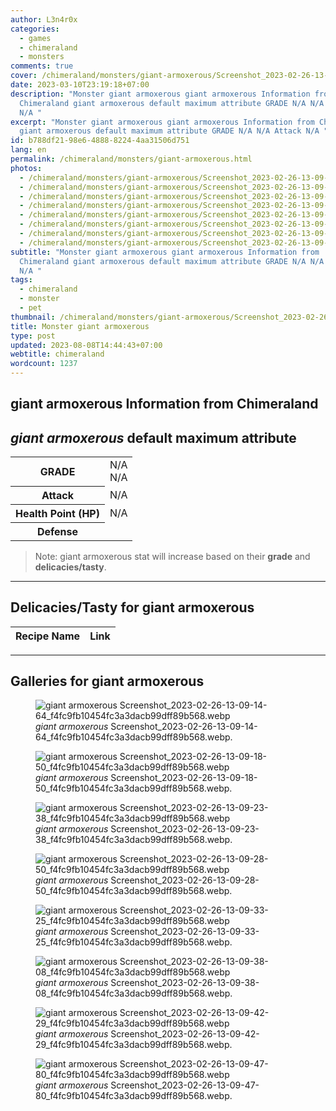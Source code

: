 ```yaml
---
author: L3n4r0x
categories:
  - games
  - chimeraland
  - monsters
comments: true
cover: /chimeraland/monsters/giant-armoxerous/Screenshot_2023-02-26-13-09-14-64_f4fc9fb10454fc3a3dacb99dff89b568.webp
date: 2023-03-10T23:19:18+07:00
description: "Monster giant armoxerous giant armoxerous Information from
  Chimeraland giant armoxerous default maximum attribute GRADE N/A N/A Attack
  N/A "
excerpt: "Monster giant armoxerous giant armoxerous Information from Chimeraland
  giant armoxerous default maximum attribute GRADE N/A N/A Attack N/A "
id: b788df21-98e6-4888-8224-4aa31506d751
lang: en
permalink: /chimeraland/monsters/giant-armoxerous.html
photos:
  - /chimeraland/monsters/giant-armoxerous/Screenshot_2023-02-26-13-09-14-64_f4fc9fb10454fc3a3dacb99dff89b568.webp
  - /chimeraland/monsters/giant-armoxerous/Screenshot_2023-02-26-13-09-18-50_f4fc9fb10454fc3a3dacb99dff89b568.webp
  - /chimeraland/monsters/giant-armoxerous/Screenshot_2023-02-26-13-09-23-38_f4fc9fb10454fc3a3dacb99dff89b568.webp
  - /chimeraland/monsters/giant-armoxerous/Screenshot_2023-02-26-13-09-28-50_f4fc9fb10454fc3a3dacb99dff89b568.webp
  - /chimeraland/monsters/giant-armoxerous/Screenshot_2023-02-26-13-09-33-25_f4fc9fb10454fc3a3dacb99dff89b568.webp
  - /chimeraland/monsters/giant-armoxerous/Screenshot_2023-02-26-13-09-38-08_f4fc9fb10454fc3a3dacb99dff89b568.webp
  - /chimeraland/monsters/giant-armoxerous/Screenshot_2023-02-26-13-09-42-29_f4fc9fb10454fc3a3dacb99dff89b568.webp
  - /chimeraland/monsters/giant-armoxerous/Screenshot_2023-02-26-13-09-47-80_f4fc9fb10454fc3a3dacb99dff89b568.webp
subtitle: "Monster giant armoxerous giant armoxerous Information from
  Chimeraland giant armoxerous default maximum attribute GRADE N/A N/A Attack
  N/A "
tags:
  - chimeraland
  - monster
  - pet
thumbnail: /chimeraland/monsters/giant-armoxerous/Screenshot_2023-02-26-13-09-14-64_f4fc9fb10454fc3a3dacb99dff89b568.webp
title: Monster giant armoxerous
type: post
updated: 2023-08-08T14:44:43+07:00
webtitle: chimeraland
wordcount: 1237
---
```


<link
  rel="stylesheet"
  href="https://rawcdn.githack.com/dimaslanjaka/Web-Manajemen/870a349/css/bootstrap-5-3-0-alpha3-wrapper.css"
/>
<section id="bootstrap-wrapper">
  <div data-bs-theme="dark">
    <h2>giant armoxerous Information from Chimeraland</h2>
    <h2 id="attribute"><i>giant armoxerous</i> default maximum attribute</h2>
    <div class="row">
      <div class="col mb-2">
        <div class="card">
          <div class="card-body">
            <table>
              <tr>
                <th>GRADE</th>
                <td>N/A <br />N/A</td>
              </tr>
              <tr>
                <th>Attack</th>
                <td>N/A</td>
              </tr>
              <tr>
                <th>Health Point (HP)</th>
                <td>N/A</td>
              </tr>
              <tr>
                <th>Defense</th>
                <td></td>
              </tr>
            </table>
          </div>
        </div>
      </div>
    </div>
    <blockquote class="bd-callout bd-callout-warning">
      Note: giant armoxerous stat will increase based on their <b>grade</b> and
      <b>delicacies/tasty</b>.
    </blockquote>
    <hr />
    <h2 id="delicacies">Delicacies/Tasty for giant armoxerous</h2>
    <div class="card">
      <div class="card-body">
        <div class="table-responsive">
          <table class="table table-striped">
            <thead>
              <tr>
                <th>Recipe Name</th>
                <th>Link</th>
              </tr>
            </thead>
            <tbody></tbody>
          </table>
        </div>
      </div>
    </div>
    <hr />
    <div id="gallery">
      <h2>Galleries for giant armoxerous</h2>
      <div class="row">
        <div class="col-lg-6 col-12">
          <figure>
            <img
              src="https://www.webmanajemen.com/chimeraland/monsters/giant-armoxerous/Screenshot_2023-02-26-13-09-14-64_f4fc9fb10454fc3a3dacb99dff89b568.webp"
              alt="giant armoxerous Screenshot_2023-02-26-13-09-14-64_f4fc9fb10454fc3a3dacb99dff89b568.webp"
            />
            <figcaption style="word-wrap: break-word">
              <i>giant armoxerous</i>
              Screenshot_2023-02-26-13-09-14-64_f4fc9fb10454fc3a3dacb99dff89b568.webp.
            </figcaption>
          </figure>
        </div>
        <div class="col-lg-6 col-12">
          <figure>
            <img
              src="https://www.webmanajemen.com/chimeraland/monsters/giant-armoxerous/Screenshot_2023-02-26-13-09-18-50_f4fc9fb10454fc3a3dacb99dff89b568.webp"
              alt="giant armoxerous Screenshot_2023-02-26-13-09-18-50_f4fc9fb10454fc3a3dacb99dff89b568.webp"
            />
            <figcaption style="word-wrap: break-word">
              <i>giant armoxerous</i>
              Screenshot_2023-02-26-13-09-18-50_f4fc9fb10454fc3a3dacb99dff89b568.webp.
            </figcaption>
          </figure>
        </div>
        <div class="col-lg-6 col-12">
          <figure>
            <img
              src="https://www.webmanajemen.com/chimeraland/monsters/giant-armoxerous/Screenshot_2023-02-26-13-09-23-38_f4fc9fb10454fc3a3dacb99dff89b568.webp"
              alt="giant armoxerous Screenshot_2023-02-26-13-09-23-38_f4fc9fb10454fc3a3dacb99dff89b568.webp"
            />
            <figcaption style="word-wrap: break-word">
              <i>giant armoxerous</i>
              Screenshot_2023-02-26-13-09-23-38_f4fc9fb10454fc3a3dacb99dff89b568.webp.
            </figcaption>
          </figure>
        </div>
        <div class="col-lg-6 col-12">
          <figure>
            <img
              src="https://www.webmanajemen.com/chimeraland/monsters/giant-armoxerous/Screenshot_2023-02-26-13-09-28-50_f4fc9fb10454fc3a3dacb99dff89b568.webp"
              alt="giant armoxerous Screenshot_2023-02-26-13-09-28-50_f4fc9fb10454fc3a3dacb99dff89b568.webp"
            />
            <figcaption style="word-wrap: break-word">
              <i>giant armoxerous</i>
              Screenshot_2023-02-26-13-09-28-50_f4fc9fb10454fc3a3dacb99dff89b568.webp.
            </figcaption>
          </figure>
        </div>
        <div class="col-lg-6 col-12">
          <figure>
            <img
              src="https://www.webmanajemen.com/chimeraland/monsters/giant-armoxerous/Screenshot_2023-02-26-13-09-33-25_f4fc9fb10454fc3a3dacb99dff89b568.webp"
              alt="giant armoxerous Screenshot_2023-02-26-13-09-33-25_f4fc9fb10454fc3a3dacb99dff89b568.webp"
            />
            <figcaption style="word-wrap: break-word">
              <i>giant armoxerous</i>
              Screenshot_2023-02-26-13-09-33-25_f4fc9fb10454fc3a3dacb99dff89b568.webp.
            </figcaption>
          </figure>
        </div>
        <div class="col-lg-6 col-12">
          <figure>
            <img
              src="https://www.webmanajemen.com/chimeraland/monsters/giant-armoxerous/Screenshot_2023-02-26-13-09-38-08_f4fc9fb10454fc3a3dacb99dff89b568.webp"
              alt="giant armoxerous Screenshot_2023-02-26-13-09-38-08_f4fc9fb10454fc3a3dacb99dff89b568.webp"
            />
            <figcaption style="word-wrap: break-word">
              <i>giant armoxerous</i>
              Screenshot_2023-02-26-13-09-38-08_f4fc9fb10454fc3a3dacb99dff89b568.webp.
            </figcaption>
          </figure>
        </div>
        <div class="col-lg-6 col-12">
          <figure>
            <img
              src="https://www.webmanajemen.com/chimeraland/monsters/giant-armoxerous/Screenshot_2023-02-26-13-09-42-29_f4fc9fb10454fc3a3dacb99dff89b568.webp"
              alt="giant armoxerous Screenshot_2023-02-26-13-09-42-29_f4fc9fb10454fc3a3dacb99dff89b568.webp"
            />
            <figcaption style="word-wrap: break-word">
              <i>giant armoxerous</i>
              Screenshot_2023-02-26-13-09-42-29_f4fc9fb10454fc3a3dacb99dff89b568.webp.
            </figcaption>
          </figure>
        </div>
        <div class="col-lg-6 col-12">
          <figure>
            <img
              src="https://www.webmanajemen.com/chimeraland/monsters/giant-armoxerous/Screenshot_2023-02-26-13-09-47-80_f4fc9fb10454fc3a3dacb99dff89b568.webp"
              alt="giant armoxerous Screenshot_2023-02-26-13-09-47-80_f4fc9fb10454fc3a3dacb99dff89b568.webp"
            />
            <figcaption style="word-wrap: break-word">
              <i>giant armoxerous</i>
              Screenshot_2023-02-26-13-09-47-80_f4fc9fb10454fc3a3dacb99dff89b568.webp.
            </figcaption>
          </figure>
        </div>
      </div>
    </div>
  </div>
</section>